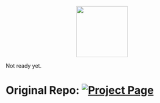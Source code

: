 <p align="center">
<img src='assets/foleycrafter.png' style="text-align: center; width: 134px" >
</p>

Not ready yet.

# Original Repo: [![Project Page](https://img.shields.io/badge/FoleyCrafter-Website-green)](https://foleycrafter.github.io)
